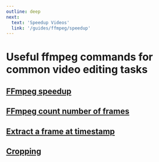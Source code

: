 ```yaml
---
outline: deep
next:
  text: 'Speedup Videos'
  link: '/guides/ffmpeg/speedup'
---
```


# Useful ffmpeg commands for common video editing tasks
## [FFmpeg speedup](./speedup.md)
## [FFmpeg count number of frames](./count-frames.md)
## [Extract a frame at timestamp](./extract-frames.md)
## [Cropping](./cropping.md)
